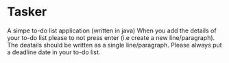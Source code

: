 # Tasker
A simpe to-do list application (written in java)
When you add the details of your to-do list please to not press enter (i.e create a new line/paragraph). The deatails should be written as a single line/paragraph.
Please always put a deadline date in your to-do list.
